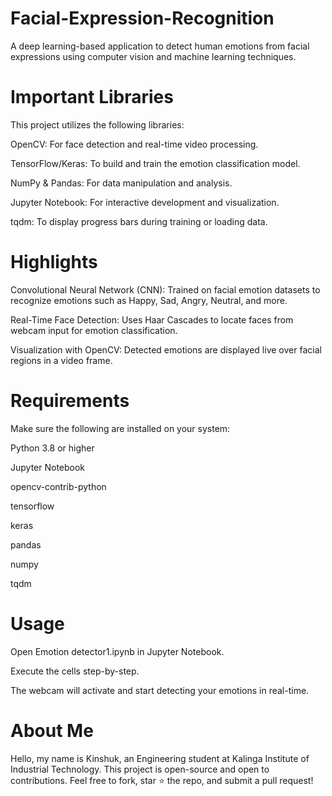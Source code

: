 # Facial-Expression-Recognition
A deep learning-based application to detect human emotions from facial expressions using computer vision and machine learning techniques.

# Important Libraries
This project utilizes the following libraries:

OpenCV: For face detection and real-time video processing.

TensorFlow/Keras: To build and train the emotion classification model.

NumPy & Pandas: For data manipulation and analysis.

Jupyter Notebook: For interactive development and visualization.

tqdm: To display progress bars during training or loading data.

# Highlights
Convolutional Neural Network (CNN): Trained on facial emotion datasets to recognize emotions such as Happy, Sad, Angry, Neutral, and more.

Real-Time Face Detection: Uses Haar Cascades to locate faces from webcam input for emotion classification.

Visualization with OpenCV: Detected emotions are displayed live over facial regions in a video frame.

# Requirements
Make sure the following are installed on your system:

Python 3.8 or higher

Jupyter Notebook

opencv-contrib-python

tensorflow

keras

pandas

numpy

tqdm

# Usage
Open Emotion detector1.ipynb in Jupyter Notebook.

Execute the cells step-by-step.

The webcam will activate and start detecting your emotions in real-time.

# About Me
Hello, my name is Kinshuk, an Engineering student at Kalinga Institute of Industrial Technology.
This project is open-source and open to contributions. Feel free to fork, star ⭐ the repo, and submit a pull request!

